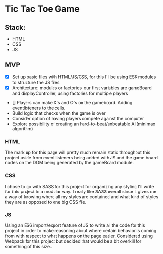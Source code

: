 # Tic Tac Toe Game

## Stack:
- HTML
- CSS
- JS

## MVP

- [x] Set up basic files with HTML/JS/CSS, for this I'll be using ES6 modules to structure the JS files
- [x] Architecture: modules or factories, our first variables are gameBoard and displayController, using factories for multiple players
- [] Players can make X's and O's on the gameboard. Adding eventlisteners to the cells.
- Build logic that checks when the game is over
- Consider option of having players compete against the computer
- Explore possibility of creating an hard-to-beat/unbeatable AI (minimax algorithm)

### HTML

The mark up for this page will pretty much remain static throughout this project aside from event listeners being added with JS and the game board nodes on the DOM being generated by the gameBoard module. 


### CSS

I chose to go with SASS for this project for organizing any styling I'll write for this project in a modular way. I really like SASS overall since it gives me a way of knowing where all my styles are contained and what kind of styles they are as opposed to one big CSS file.

### JS

Using an ES6 import/export feature of JS to write all the code for this project in order to make reasoning about where certain behavior is coming from with respect to what happens on the page easier. Considered using Webpack for this project but decided that would be a bit overkill for something of this size..